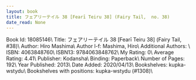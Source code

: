 ```yaml
---
layout: book
title: フェアリーテイル 38 [Fearī Teiru 38] (Fairy Tail,  no. 38)
date_read: None
---
```


Book Id: 18085146\ 
Title: フェアリーテイル 38 [Fearī Teiru 38] (Fairy Tail, #38)\ 
Author: Hiro Mashima\ 
Author l-f: Mashima, Hiro\ 
Additional Authors: \ 
ISBN: 4063848760\ 
ISBN13: 9784063848762\ 
My Rating: 0\ 
Average Rating: 4.41\ 
Publisher: Kodansha\ 
Binding: Paperback\ 
Number of Pages: 192\ 
Year Published: 2013\ 
Date Added: 2020/04/13\ 
Bookshelves: kupka-wstydu\ 
Bookshelves with positions: kupka-wstydu (#1308)\ 

